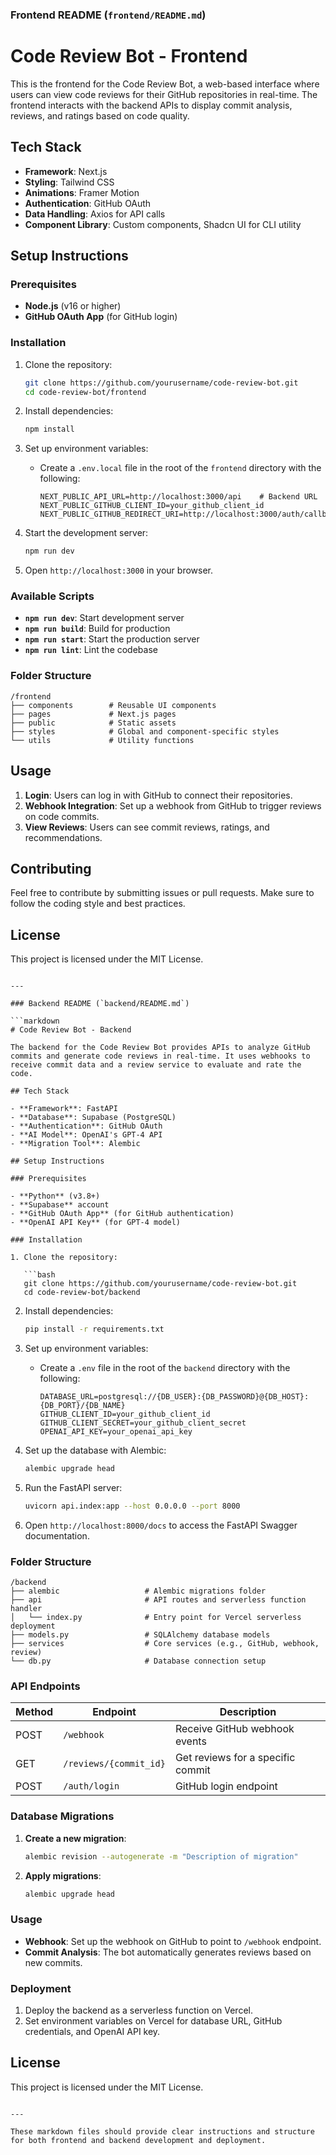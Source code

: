 
### Frontend README (`frontend/README.md`)

# Code Review Bot - Frontend

This is the frontend for the Code Review Bot, a web-based interface where users can view code reviews for their GitHub repositories in real-time. The frontend interacts with the backend APIs to display commit analysis, reviews, and ratings based on code quality.

## Tech Stack

- **Framework**: Next.js
- **Styling**: Tailwind CSS
- **Animations**: Framer Motion
- **Authentication**: GitHub OAuth
- **Data Handling**: Axios for API calls
- **Component Library**: Custom components, Shadcn UI for CLI utility

## Setup Instructions

### Prerequisites

- **Node.js** (v16 or higher)
- **GitHub OAuth App** (for GitHub login)

### Installation

1. Clone the repository:

   ```bash
   git clone https://github.com/yourusername/code-review-bot.git
   cd code-review-bot/frontend
   ```

2. Install dependencies:

   ```bash
   npm install
   ```

3. Set up environment variables:
   - Create a `.env.local` file in the root of the `frontend` directory with the following:

     ```plaintext
     NEXT_PUBLIC_API_URL=http://localhost:3000/api    # Backend URL
     NEXT_PUBLIC_GITHUB_CLIENT_ID=your_github_client_id
     NEXT_PUBLIC_GITHUB_REDIRECT_URI=http://localhost:3000/auth/callback
     ```

4. Start the development server:

   ```bash
   npm run dev
   ```

5. Open `http://localhost:3000` in your browser.

### Available Scripts

- **`npm run dev`**: Start development server
- **`npm run build`**: Build for production
- **`npm run start`**: Start the production server
- **`npm run lint`**: Lint the codebase

### Folder Structure

```
/frontend
├── components        # Reusable UI components
├── pages             # Next.js pages
├── public            # Static assets
├── styles            # Global and component-specific styles
└── utils             # Utility functions
```

## Usage

1. **Login**: Users can log in with GitHub to connect their repositories.
2. **Webhook Integration**: Set up a webhook from GitHub to trigger reviews on code commits.
3. **View Reviews**: Users can see commit reviews, ratings, and recommendations.

## Contributing

Feel free to contribute by submitting issues or pull requests. Make sure to follow the coding style and best practices.

## License

This project is licensed under the MIT License.
```

---

### Backend README (`backend/README.md`)

```markdown
# Code Review Bot - Backend

The backend for the Code Review Bot provides APIs to analyze GitHub commits and generate code reviews in real-time. It uses webhooks to receive commit data and a review service to evaluate and rate the code.

## Tech Stack

- **Framework**: FastAPI
- **Database**: Supabase (PostgreSQL)
- **Authentication**: GitHub OAuth
- **AI Model**: OpenAI's GPT-4 API
- **Migration Tool**: Alembic

## Setup Instructions

### Prerequisites

- **Python** (v3.8+)
- **Supabase** account
- **GitHub OAuth App** (for GitHub authentication)
- **OpenAI API Key** (for GPT-4 model)

### Installation

1. Clone the repository:

   ```bash
   git clone https://github.com/yourusername/code-review-bot.git
   cd code-review-bot/backend
   ```

2. Install dependencies:

   ```bash
   pip install -r requirements.txt
   ```

3. Set up environment variables:
   - Create a `.env` file in the root of the `backend` directory with the following:

     ```plaintext
     DATABASE_URL=postgresql://{DB_USER}:{DB_PASSWORD}@{DB_HOST}:{DB_PORT}/{DB_NAME}
     GITHUB_CLIENT_ID=your_github_client_id
     GITHUB_CLIENT_SECRET=your_github_client_secret
     OPENAI_API_KEY=your_openai_api_key
     ```

4. Set up the database with Alembic:

   ```bash
   alembic upgrade head
   ```

5. Run the FastAPI server:

   ```bash
   uvicorn api.index:app --host 0.0.0.0 --port 8000
   ```

6. Open `http://localhost:8000/docs` to access the FastAPI Swagger documentation.

### Folder Structure

```
/backend
├── alembic                   # Alembic migrations folder
├── api                       # API routes and serverless function handler
│   └── index.py              # Entry point for Vercel serverless deployment
├── models.py                 # SQLAlchemy database models
├── services                  # Core services (e.g., GitHub, webhook, review)
└── db.py                     # Database connection setup
```

### API Endpoints

| Method | Endpoint                     | Description                  |
|--------|-------------------------------|------------------------------|
| POST   | `/webhook`                    | Receive GitHub webhook events |
| GET    | `/reviews/{commit_id}`        | Get reviews for a specific commit |
| POST   | `/auth/login`                 | GitHub login endpoint         |

### Database Migrations

1. **Create a new migration**:

   ```bash
   alembic revision --autogenerate -m "Description of migration"
   ```

2. **Apply migrations**:

   ```bash
   alembic upgrade head
   ```

### Usage

- **Webhook**: Set up the webhook on GitHub to point to `/webhook` endpoint.
- **Commit Analysis**: The bot automatically generates reviews based on new commits.

### Deployment

1. Deploy the backend as a serverless function on Vercel.
2. Set environment variables on Vercel for database URL, GitHub credentials, and OpenAI API key.

## License

This project is licensed under the MIT License.
```

--- 

These markdown files should provide clear instructions and structure for both frontend and backend development and deployment.